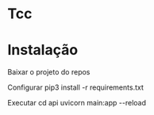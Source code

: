 # Tcc

# Instalação
Baixar o projeto do repos

Configurar
    pip3 install -r requirements.txt
    
Executar
    cd api
    uvicorn main:app --reload